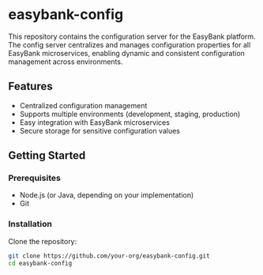 # easybank-config

This repository contains the configuration server for the EasyBank platform. The config server centralizes and manages configuration properties for all EasyBank microservices, enabling dynamic and consistent configuration management across environments.

## Features

- Centralized configuration management
- Supports multiple environments (development, staging, production)
- Easy integration with EasyBank microservices
- Secure storage for sensitive configuration values

## Getting Started

### Prerequisites

- Node.js (or Java, depending on your implementation)
- Git

### Installation

Clone the repository:

```sh
git clone https://github.com/your-org/easybank-config.git
cd easybank-config